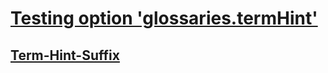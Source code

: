 # [Testing option 'glossaries.termHint'](#testing-option-glossariestermhint)

## [Term-Hint-Suffix](#term-hint-suffix)
